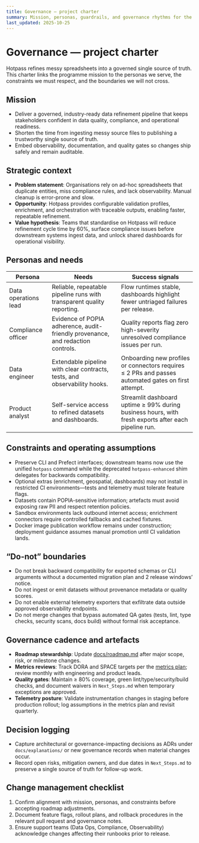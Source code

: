 ```yaml
---
title: Governance — project charter
summary: Mission, personas, guardrails, and governance rhythms for the Hotpass modernisation programme.
last_updated: 2025-10-25
---
```


# Governance — project charter

Hotpass refines messy spreadsheets into a governed single source of truth. This charter links the programme mission to the personas we serve, the constraints we must respect, and the boundaries we will not cross.

## Mission

- Deliver a governed, industry-ready data refinement pipeline that keeps stakeholders confident in data quality, compliance, and operational readiness.
- Shorten the time from ingesting messy source files to publishing a trustworthy single source of truth.
- Embed observability, documentation, and quality gates so changes ship safely and remain auditable.

## Strategic context

- **Problem statement**: Organisations rely on ad-hoc spreadsheets that duplicate entities, miss compliance rules, and lack observability. Manual cleanup is error-prone and slow.
- **Opportunity**: Hotpass provides configurable validation profiles, enrichment, and orchestration with traceable outputs, enabling faster, repeatable refinement.
- **Value hypothesis**: Teams that standardise on Hotpass will reduce refinement cycle time by 60%, surface compliance issues before downstream systems ingest data, and unlock shared dashboards for operational visibility.

## Personas and needs

| Persona              | Needs                                                                           | Success signals                                                                                     |
| -------------------- | ------------------------------------------------------------------------------- | --------------------------------------------------------------------------------------------------- |
| Data operations lead | Reliable, repeatable pipeline runs with transparent quality reporting.          | Flow runtimes stable, dashboards highlight fewer untriaged failures per release.                    |
| Compliance officer   | Evidence of POPIA adherence, audit-friendly provenance, and redaction controls. | Quality reports flag zero high-severity unresolved compliance issues per run.                       |
| Data engineer        | Extendable pipeline with clear contracts, tests, and observability hooks.       | Onboarding new profiles or connectors requires ≤ 2 PRs and passes automated gates on first attempt. |
| Product analyst      | Self-service access to refined datasets and dashboards.                         | Streamlit dashboard uptime ≥ 99% during business hours, with fresh exports after each pipeline run. |

## Constraints and operating assumptions

- Preserve CLI and Prefect interfaces; downstream teams now use the unified `hotpass` command while the deprecated `hotpass-enhanced` shim delegates for backwards compatibility.
- Optional extras (enrichment, geospatial, dashboards) may not install in restricted CI environments—tests and telemetry must tolerate feature flags.
- Datasets contain POPIA-sensitive information; artefacts must avoid exposing raw PII and respect retention policies.
- Sandbox environments lack outbound internet access; enrichment connectors require controlled fallbacks and cached fixtures.
- Docker image publication workflow remains under construction; deployment guidance assumes manual promotion until CI validation lands.

## “Do-not” boundaries

- Do not break backward compatibility for exported schemas or CLI arguments without a documented migration plan and 2 release windows’ notice.
- Do not ingest or emit datasets without provenance metadata or quality scores.
- Do not enable external telemetry exporters that exfiltrate data outside approved observability endpoints.
- Do not merge changes that bypass automated QA gates (tests, lint, type checks, security scans, docs build) without formal risk acceptance.

## Governance cadence and artefacts

- **Roadmap stewardship**: Update [docs/roadmap.md](../roadmap.md) after major scope, risk, or milestone changes.
- **Metrics reviews**: Track DORA and SPACE targets per the [metrics plan](../metrics/metrics-plan.md); review monthly with engineering and product leads.
- **Quality gates**: Maintain ≥ 80% coverage, green lint/type/security/build checks, and document waivers in `Next_Steps.md` when temporary exceptions are approved.
- **Telemetry posture**: Validate instrumentation changes in staging before production rollout; log assumptions in the metrics plan and revisit quarterly.

## Decision logging

- Capture architectural or governance-impacting decisions as ADRs under `docs/explanations/` or new governance records when material changes occur.
- Record open risks, mitigation owners, and due dates in `Next_Steps.md` to preserve a single source of truth for follow-up work.

## Change management checklist

1. Confirm alignment with mission, personas, and constraints before accepting roadmap adjustments.
2. Document feature flags, rollout plans, and rollback procedures in the relevant pull request and governance notes.
3. Ensure support teams (Data Ops, Compliance, Observability) acknowledge changes affecting their runbooks prior to release.
